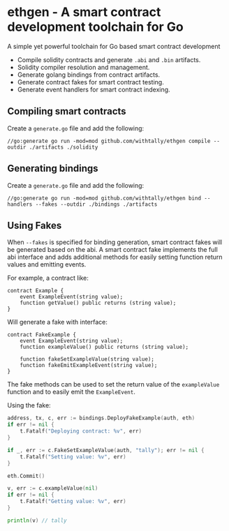 # ethgen - A smart contract development toolchain for Go

A simple yet powerful toolchain for Go based smart contract development

- Compile solidity contracts and generate `.abi` and `.bin` artifacts.
- Solidity compiler resolution and management.
- Generate golang bindings from contract artifacts.
- Generate contract fakes for smart contract testing.
- Generate event handlers for smart contract indexing.

## Compiling smart contracts

Create a `generate.go` file and add the following:

```
//go:generate go run -mod=mod github.com/withtally/ethgen compile --outdir ./artifacts ./solidity
```

## Generating bindings

Create a `generate.go` file and add the following:

```
//go:generate go run -mod=mod github.com/withtally/ethgen bind --handlers --fakes --outdir ./bindings ./artifacts
```

## Using Fakes

When `--fakes` is specified for binding generation, smart contract fakes will be generated based on the abi. A smart contract fake implements the full abi interface and adds additional methods for easily setting function return values and emitting events.

For example, a contract like:

```solidity
contract Example {
    event ExampleEvent(string value);
    function getValue() public returns (string value);
}
```

Will generate a fake with interface:

```solidity
contract FakeExample {
    event ExampleEvent(string value);
    function exampleValue() public returns (string value);

    function fakeSetExampleValue(string value);
    function fakeEmitExampleEvent(string value);
}
```

The fake methods can be used to set the return value of the `exampleValue` function and to easily emit the `ExampleEvent`.

Using the fake:

```go
address, tx, c, err := bindings.DeployFakeExample(auth, eth)
if err != nil {
    t.Fatalf("Deploying contract: %v", err)
}

if _, err := c.FakeSetExampleValue(auth, "tally"); err != nil {
    t.Fatalf("Setting value: %v", err)
}

eth.Commit()

v, err := c.exampleValue(nil)
if err != nil {
    t.Fatalf("Getting value: %v", err)
}

println(v) // tally
```
